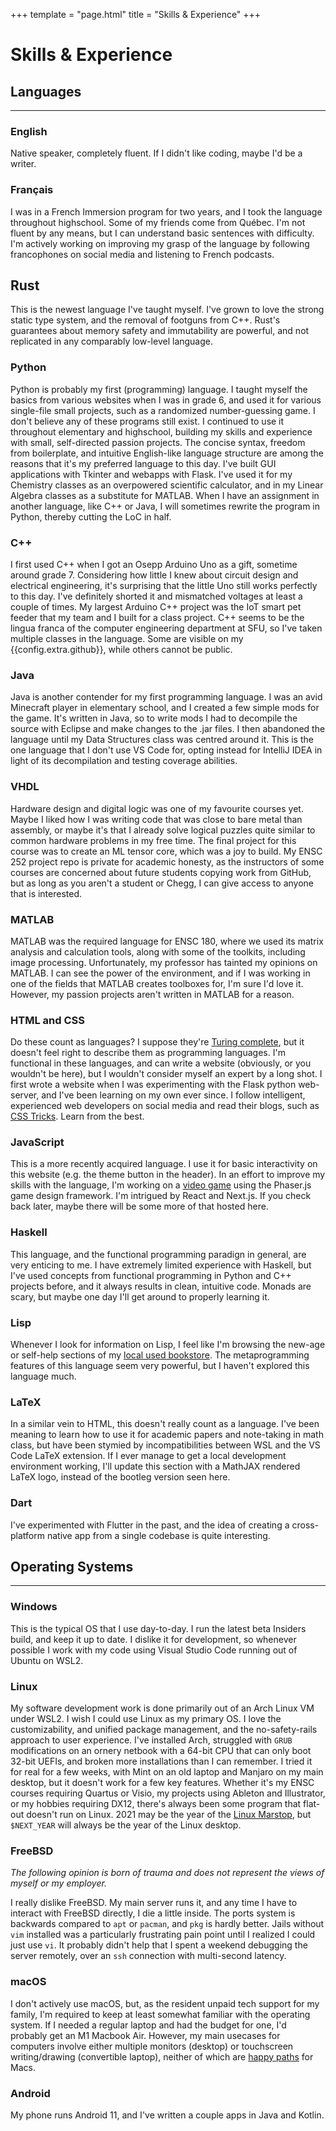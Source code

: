 +++
template = "page.html"
title = "Skills & Experience"
+++

# Skills & Experience

## Languages
<hr>

### English
Native speaker, completely fluent. If I didn't like coding, maybe I'd be a writer.

### Français
I was in a French Immersion program for two years, and I took the language throughout highschool. 
Some of my friends come from Québec. 
I'm not fluent by any means, but I can understand basic sentences with difficulty. 
I'm actively working on improving my grasp of the language by following francophones on social media and listening to French podcasts.

## Rust
This is the newest language I've taught myself.
I've grown to love the strong static type system, and the removal of footguns from C++.
Rust's guarantees about memory safety and immutability are powerful, and not replicated in any comparably low-level language.

### Python
Python is probably my first (programming) language. 
I taught myself the basics from various websites when I was in grade 6, and used it for various single-file small projects, such as a randomized number-guessing game. 
I don't believe any of these programs still exist. 
I continued to use it throughout elementary and highschool, building my skills and experience with small, self-directed passion projects. 
The concise syntax, freedom from boilerplate, and intuitive English-like language structure are among the reasons that it's my preferred language to this day. 
I've built GUI applications with Tkinter and webapps with Flask. 
I've used it for my Chemistry classes as an overpowered scientific calculator, and in my Linear Algebra classes as a substitute for MATLAB. 
When I have an assignment in another language, like C++ or Java, I will sometimes rewrite the program in Python, thereby cutting the LoC in half.

### C++
I first used C++ when I got an Osepp Arduino Uno as a gift, sometime around grade 7. 
Considering how little I knew about circuit design and electrical engineering, it's surprising that the little Uno still works perfectly to this day. 
I've definitely shorted it and mismatched voltages at least a couple of times. My largest Arduino C++ project was the <a future-href="/projects/iot-pet-feeder" class=broken-link>IoT smart pet feeder</a> that my team and I built for a class project. 
C++ seems to be the lingua franca of the computer engineering department at SFU, so I've taken multiple classes in the language. 
Some are visible on my {{config.extra.github}}, while others cannot be public.

### Java
Java is another contender for my first programming language. 
I was an avid Minecraft player in elementary school, and I created a few simple mods for the game. 
It's written in Java, so to write mods I had to decompile the source with Eclipse and make changes to the .jar files. 
I then abandoned the language until my Data Structures class was centred around it. 
This is the one language that I don't use VS Code for, opting instead for IntelliJ IDEA in light of its decompilation and testing coverage abilities.

### VHDL
Hardware design and digital logic was one of my favourite courses yet. 
Maybe I liked how I was writing code that was close to bare metal than assembly, or maybe it's that I already solve logical puzzles quite similar to common hardware problems in my free time. 
The final project for this course was to create an <a future-href="/projects/tensor-core" class=broken-link>ML tensor core</a>, which was a joy to build. 
My ENSC 252 project repo is private for academic honesty, as the instructors of some courses are concerned about future students copying work from GitHub, but as long as you aren't a student or Chegg, I can give access to anyone that is interested.

### MATLAB
MATLAB was the required language for ENSC 180, where we used its matrix analysis and calculation tools, along with some of the toolkits, including image processing. 
Unfortunately, my professor has tainted my opinions on MATLAB. 
I can see the power of the environment, and if I was working in one of the fields that MATLAB creates toolboxes for, I'm sure I'd love it. 
However, my passion projects aren't written in MATLAB for a reason.

### HTML and CSS
Do these count as languages? I suppose they're [Turing complete](https://github.com/efoxepstein/stupid-machines), but it doesn't feel right to describe them as programming languages. 
I'm functional in these languages, and can write a website (obviously, or you wouldn't be here), but I wouldn't consider myself an expert by a long shot. 
I first wrote a website when I was experimenting with the Flask python web-server, and I've been learning on my own ever since. 
I follow intelligent, experienced web developers on social media and read their blogs, such as [CSS Tricks](https://css-tricks.com). 
Learn from the best.

### JavaScript
This is a more recently acquired language. 
I use it for basic interactivity on this website (e.g. the theme button in the header). 
In an effort to improve my skills with the language, I'm working on a [video game](/phaser/) using the Phaser.js game design framework. 
I'm intrigued by React and Next.js. 
If you check back later, maybe there will be some more of that hosted here.

### Haskell
This language, and the functional programming paradign in general, are very enticing to me. 
I have extremely limited experience with Haskell, but I've used concepts from functional programming in Python and C++ projects before, and it always results in clean, intuitive code. 
Monads are scary, but maybe one day I'll get around to properly learning it.

### Lisp
Whenever I look for information on Lisp, I feel like I'm browsing the new-age or self-help sections of my [local used bookstore](http://pulpfictionbooksvancouver.com/). 
The metaprogramming features of this language seem very powerful, but I haven't explored this language much.

### LaTeX
In a similar vein to HTML, this doesn't really count as a language. 
I've been meaning to learn how to use it for academic papers and note-taking in math class, but have been stymied by incompatibilities between WSL and the VS Code LaTeX extension. 
If I ever manage to get a local development environment working, I'll update this section with a MathJAX rendered LaTeX logo, instead of the bootleg version seen here.

### Dart
I've experimented with Flutter in the past, and the idea of creating a cross-platform native app from a single codebase is quite interesting.


## Operating Systems
<hr>

### Windows
This is the typical OS that I use day-to-day. I run the latest beta Insiders build, and keep it up to date. I dislike it for development, so whenever possible I work with my code using Visual Studio Code running out of Ubuntu on WSL2.

### Linux
My software development work is done primarily out of an Arch Linux VM under WSL2.
I wish I could use Linux as my primary OS. 
I love the customizability, and unified package management, and the no-safety-rails approach to user experience. 
I've installed Arch, struggled with `GRUB` modifications on an ornery netbook with a 64-bit CPU that can only boot 32-bit UEFIs, and broken more installations than I can remember. 
I tried it for real for a few weeks, with Mint on an old laptop and Manjaro on my main desktop, but it doesn't work for a few key features. 
Whether it's my ENSC courses requiring Quartus or Visio, my projects using Ableton and Illustrator, or my hobbies requiring DX12, there's always been some program that flat-out doesn't run on Linux. 
2021 may be the year of the [Linux Marstop](https://spectrum.ieee.org/automaton/aerospace/robotic-exploration/nasa-designed-perseverance-helicopter-rover-fly-autonomously-mars), but `$NEXT_YEAR` will always be the year of the Linux desktop.

### FreeBSD
*The following opinion is born of trauma and does not represent the views of myself or my employer.*

I really dislike FreeBSD. My main server runs it, and any time I have to interact with FreeBSD directly, I die a little inside. 
The ports system is backwards compared to `apt` or `pacman`, and `pkg` is hardly better. 
Jails without `vim` installed was a particularly frustrating pain point until I realized I could just use `vi`. 
It probably didn't help that I spent a weekend debugging the server remotely, over an `ssh` connection with multi-second latency.

### macOS
I don't actively use macOS, but, as the resident unpaid tech support for my family, I'm required to keep at least somewhat familiar with the operating system. 
If I needed a regular laptop and had the budget for one, I'd probably get an M1 Macbook Air. 
However, my main usecases for computers involve either multiple monitors (desktop) or touchscreen writing/drawing (convertible laptop), neither of which are [happy paths](https://en.wikipedia.org/wiki/Happy_path) for Macs.

### Android
My phone runs Android 11, and I've written a couple apps in Java and Kotlin.